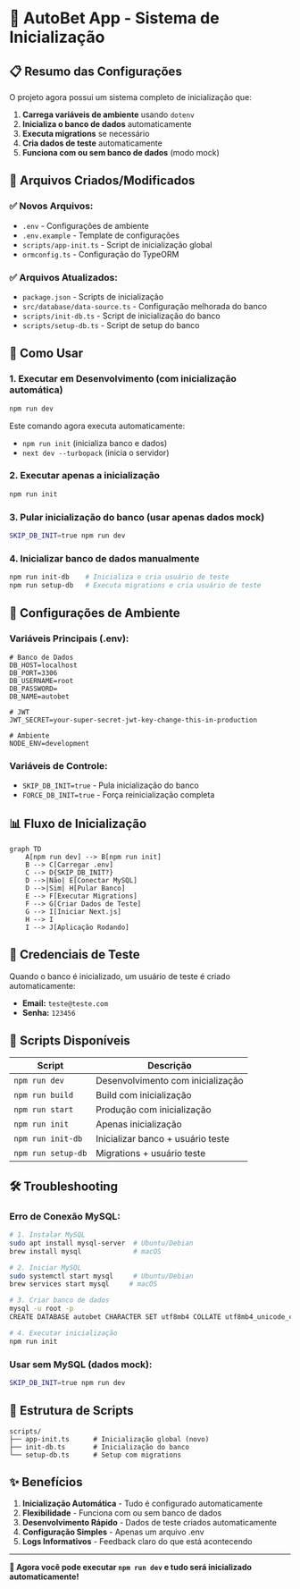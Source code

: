 # 🚀 AutoBet App - Sistema de Inicialização

## 📋 Resumo das Configurações

O projeto agora possui um sistema completo de inicialização que:

1. **Carrega variáveis de ambiente** usando `dotenv`
2. **Inicializa o banco de dados** automaticamente
3. **Executa migrations** se necessário
4. **Cria dados de teste** automaticamente
5. **Funciona com ou sem banco de dados** (modo mock)

## 🔧 Arquivos Criados/Modificados

### ✅ Novos Arquivos:
- `.env` - Configurações de ambiente
- `.env.example` - Template de configurações
- `scripts/app-init.ts` - Script de inicialização global
- `ormconfig.ts` - Configuração do TypeORM

### ✅ Arquivos Atualizados:
- `package.json` - Scripts de inicialização
- `src/database/data-source.ts` - Configuração melhorada do banco
- `scripts/init-db.ts` - Script de inicialização do banco
- `scripts/setup-db.ts` - Script de setup do banco

## 🚀 Como Usar

### 1. **Executar em Desenvolvimento (com inicialização automática)**
```bash
npm run dev
```
Este comando agora executa automaticamente:
- `npm run init` (inicializa banco e dados)
- `next dev --turbopack` (inicia o servidor)

### 2. **Executar apenas a inicialização**
```bash
npm run init
```

### 3. **Pular inicialização do banco (usar apenas dados mock)**
```bash
SKIP_DB_INIT=true npm run dev
```

### 4. **Inicializar banco de dados manualmente**
```bash
npm run init-db    # Inicializa e cria usuário de teste
npm run setup-db   # Executa migrations e cria usuário de teste
```

## 🔐 Configurações de Ambiente

### Variáveis Principais (.env):
```env
# Banco de Dados
DB_HOST=localhost
DB_PORT=3306
DB_USERNAME=root
DB_PASSWORD=
DB_NAME=autobet

# JWT
JWT_SECRET=your-super-secret-jwt-key-change-this-in-production

# Ambiente
NODE_ENV=development
```

### Variáveis de Controle:
- `SKIP_DB_INIT=true` - Pula inicialização do banco
- `FORCE_DB_INIT=true` - Força reinicialização completa

## 📊 Fluxo de Inicialização

```mermaid
graph TD
    A[npm run dev] --> B[npm run init]
    B --> C[Carregar .env]
    C --> D{SKIP_DB_INIT?}
    D -->|Não| E[Conectar MySQL]
    D -->|Sim| H[Pular Banco]
    E --> F[Executar Migrations]
    F --> G[Criar Dados de Teste]
    G --> I[Iniciar Next.js]
    H --> I
    I --> J[Aplicação Rodando]
```

## 🎯 Credenciais de Teste

Quando o banco é inicializado, um usuário de teste é criado automaticamente:
- **Email:** `teste@teste.com`
- **Senha:** `123456`

## 🔄 Scripts Disponíveis

| Script | Descrição |
|--------|-----------|
| `npm run dev` | Desenvolvimento com inicialização |
| `npm run build` | Build com inicialização |
| `npm run start` | Produção com inicialização |
| `npm run init` | Apenas inicialização |
| `npm run init-db` | Inicializar banco + usuário teste |
| `npm run setup-db` | Migrations + usuário teste |

## 🛠️ Troubleshooting

### Erro de Conexão MySQL:
```bash
# 1. Instalar MySQL
sudo apt install mysql-server  # Ubuntu/Debian
brew install mysql             # macOS

# 2. Iniciar MySQL
sudo systemctl start mysql     # Ubuntu/Debian
brew services start mysql     # macOS

# 3. Criar banco de dados
mysql -u root -p
CREATE DATABASE autobet CHARACTER SET utf8mb4 COLLATE utf8mb4_unicode_ci;

# 4. Executar inicialização
npm run init
```

### Usar sem MySQL (dados mock):
```bash
SKIP_DB_INIT=true npm run dev
```

## 📁 Estrutura de Scripts

```
scripts/
├── app-init.ts      # Inicialização global (novo)
├── init-db.ts       # Inicialização do banco
└── setup-db.ts      # Setup com migrations
```

## ✨ Benefícios

1. **Inicialização Automática** - Tudo é configurado automaticamente
2. **Flexibilidade** - Funciona com ou sem banco de dados
3. **Desenvolvimento Rápido** - Dados de teste criados automaticamente
4. **Configuração Simples** - Apenas um arquivo .env
5. **Logs Informativos** - Feedback claro do que está acontecendo

---

**🎉 Agora você pode executar `npm run dev` e tudo será inicializado automaticamente!**
